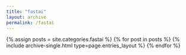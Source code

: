 ```yaml
---
title: "fastai"
layout: archive
permalink: /fastai
---
```



{% assign posts = site.categories.fastai %}
{% for post in posts %} {% include archive-single.html type=page.entries_layout %} {% endfor %}